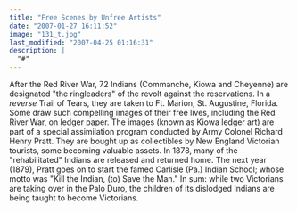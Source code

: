 ```yaml
---
title: "Free Scenes by Unfree Artists"
date: "2007-01-27 16:11:52"
image: "131_t.jpg"
last_modified: "2007-04-25 01:16:31"
description: |
  "#"
---
```


After the Red River War, 72 Indians (Commanche, Kiowa and Cheyenne) are designated "the ringleaders" of the revolt against the reservations. In a <i>reverse</i> Trail of Tears, they are taken to Ft. Marion, St. Augustine, Florida. Some draw such compelling images of their free lives, including the Red River War, on ledger paper. The images (known as Kiowa ledger art) are part of a special assimilation program conducted by Army Colonel Richard Henry Pratt. They are bought up as collectibles by New England Victorian tourists, some becoming valuable assets. In 1878, many of the "rehabilitated" Indians are released and returned home. The next year (1879), Pratt goes on to start the famed Carlisle (Pa.) Indian School; whose motto was "Kill the Indian, (to) Save the Man."  In sum: while two Victorians are taking over in the Palo Duro, the children of its dislodged Indians are being taught to become Victorians.
